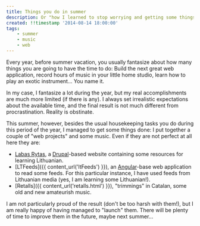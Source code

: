 ```yaml
---
title: Things you do in summer
description: Or "how I learned to stop worrying and getting some things done".
created: !!timestamp '2014-08-14 18:00:00'
tags:
    - summer
    - music
    - web
---
```


Every year, before summer vacation, you usually fantasize about how many things you are going to have the time to do: Build the next great web application, record hours of music in your little home studio, learn how to play an exotic instrument... You name it.

In my case, I fantasize a lot during the year, but my real accomplishments are much more limited (if there is any). I always set irrealistic expectations about the available time, and the final result is not much different from procrastination. Reality is obstinate.

This summer, however, besides the usual housekeeping tasks you do during this period of the year, I managed to get some things done: I put together a couple of "web projects" and some music. Even if they are not perfect at all here they are:

- [Labas Rytas](/labas_rytas), a [Drupal](http://www.drupal.org)-based website containing some resources for learning Lithuanian.
- [LTFeeds]({{ content_url('ltFeeds') }}), an [Angular](http://www.angularjs.org)-base web application to read some feeds. For this particular
instance, I have used feeds from Lithuanian media (yes, I am learning some Lithuanian!).
- [Retalls]({{ content_url('retalls.html') }}), "trimmings" in Catalan, some old and new amateurish music.

I am not particularly proud of the result (don't be too harsh with them!), but I am really happy of having managed to "launch" them. There will be plenty of time to improve them in the future, maybe next summer...
